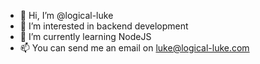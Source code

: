 - 👋 Hi, I’m @logical-luke
- 👀 I’m interested in backend development
- 🌱 I’m currently learning NodeJS
- 📫 You can send me an email on luke@logical-luke.com
